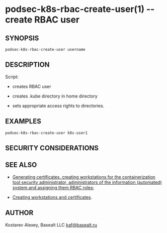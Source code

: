 podsec-k8s-rbac-create-user(1) -- create RBAC user
==================================

## SYNOPSIS

`podsec-k8s-rbac-create-user username`

## DESCRIPTION

Script:

- creates RBAC user

- creates .kube directory in home directory

- sets appropriate access rights to directories.

## EXAMPLES

`podsec-k8s-rbac-create-user k8s-user1`

## SECURITY CONSIDERATIONS

## SEE ALSO

- [Generating certificates, creating workstations for the containerization tool security administrator, administrators of the information (automated) system and assigning them RBAC roles](https://github.com/alt-cloud/podsec/blob/master/k8s/RBAC/addUser/README.md);

- [Creating workstations and certificates](https://github.com/alt-cloud/podsec/blob/master/k8s/RBAC/addUser/clusterroleBinding.md).

## AUTHOR

Kostarev Alexey, Basealt LLC
kaf@basealt.ru
